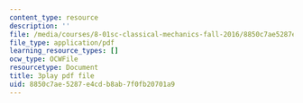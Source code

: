 ```yaml
---
content_type: resource
description: ''
file: /media/courses/8-01sc-classical-mechanics-fall-2016/8850c7ae5287e4cdb8ab7f0fb20701a9_xZn4l1TSvPQ.pdf
file_type: application/pdf
learning_resource_types: []
ocw_type: OCWFile
resourcetype: Document
title: 3play pdf file
uid: 8850c7ae-5287-e4cd-b8ab-7f0fb20701a9
---
```

